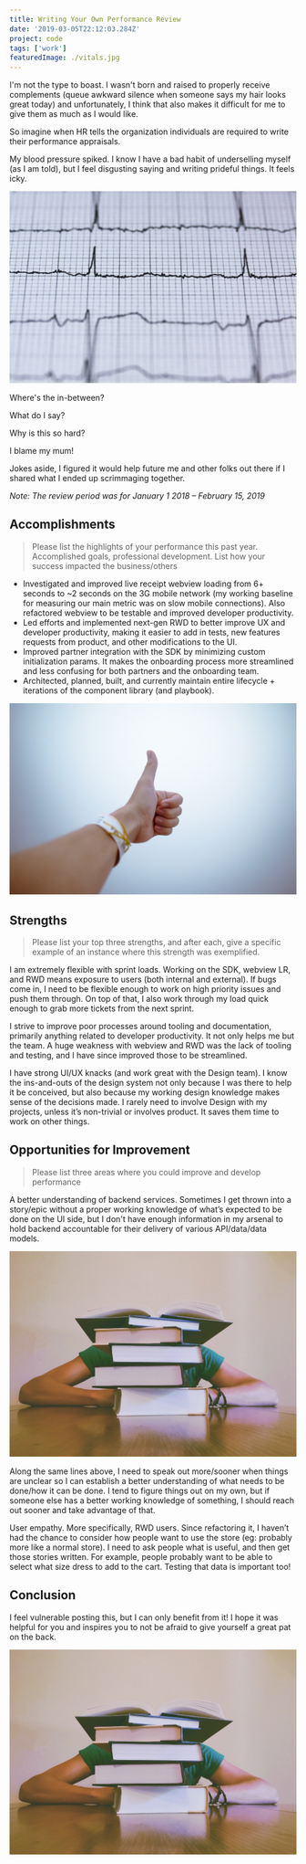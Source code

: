 ```yaml
---
title: Writing Your Own Performance Review
date: '2019-03-05T22:12:03.284Z'
project: code
tags: ['work']
featuredImage: ./vitals.jpg
---
```


I'm not the type to boast. I wasn't born and raised to properly receive complements (queue awkward silence when someone says my hair looks great today) and unfortunately, I think that also makes it difficult for me to give them as much as I would like.

So imagine when HR tells the organization individuals are required to write their performance appraisals.

My blood pressure spiked. I know I have a bad habit of underselling myself (as I am told), but I feel disgusting saying and writing prideful things. It feels icky.

![Vitals {600x400} {priority} {caption: Vitals. Photo by <a href="https://www.pexels.com/@pixabay">@pixabay</a>}](./vitals.jpg)

Where's the in-between?

What do I say?

Why is this so hard?

I blame my mum!

Jokes aside, I figured it would help future me and other folks out there if I shared what I ended up scrimmaging together.

_Note: The review period was for January 1 2018 – February 15, 2019_

## Accomplishments

> Please list the highlights of your performance this past year. Accomplished goals, professional development. List how your success impacted the business/others

- Investigated and improved live receipt webview loading from 6+ seconds to ~2 seconds on the 3G mobile network (my working baseline for measuring our main metric was on slow mobile connections). Also refactored webview to be testable and improved developer productivity.
- Led efforts and implemented next-gen RWD to better improve UX and developer productivity, making it easier to add in tests, new features requests from product, and other modifications to the UI.
- Improved partner integration with the SDK by minimizing custom initialization params. It makes the onboarding process more streamlined and less confusing for both partners and the onboarding team.
- Architected, planned, built, and currently maintain entire lifecycle + iterations of the component library (and playbook).

![Thumbs up {600x400} {priority} {caption: Great job, continue your thing! Photo by <a href="https://www.pexels.com/@donaldtong94">@donaldtong94</a>}](./thumbs-up.jpg)

## Strengths

> Please list your top three strengths, and after each, give a specific example of an instance where this strength was exemplified.

I am extremely flexible with sprint loads. Working on the SDK, webview LR, and RWD means exposure to users (both internal and external). If bugs come in, I need to be flexible enough to work on high priority issues and push them through. On top of that, I also work through my load quick enough to grab more tickets from the next sprint.

I strive to improve poor processes around tooling and documentation, primarily anything related to developer productivity. It not only helps me but the team. A huge weakness with webview and RWD was the lack of tooling and testing, and I have since improved those to be streamlined.

I have strong UI/UX knacks (and work great with the Design team). I know the ins-and-outs of the design system not only because I was there to help it be conceived, but also because my working design knowledge makes sense of the decisions made. I rarely need to involve Design with my projects, unless it’s non-trivial or involves product. It saves them time to work on other things.

## Opportunities for Improvement

> Please list three areas where you could improve and develop performance

A better understanding of backend services. Sometimes I get thrown into a story/epic without a proper working knowledge of what’s expected to be done on the UI side, but I don't have enough information in my arsenal to hold backend accountable for their delivery of various API/data/data models.

![Books pile {600x400} {priority} {caption: Time to learn. Photo by <a href="https://www.pexels.com/@pixabay">@pixabay</a>}](./books-study.jpg)

Along the same lines above, I need to speak out more/sooner when things are unclear so I can establish a better understanding of what needs to be done/how it can be done. I tend to figure things out on my own, but if someone else has a better working knowledge of something, I should reach out sooner and take advantage of that.

User empathy. More specifically, RWD users. Since refactoring it, I haven’t had the chance to consider how people want to use the store (eg: probably more like a normal store). I need to ask people what is useful, and then get those stories written. For example, people probably want to be able to select what size dress to add to the cart. Testing that data is important too!

## Conclusion

I feel vulnerable posting this, but I can only benefit from it! I hope it was helpful for you and inspires you to not be afraid to give yourself a great pat on the back.

![Books pile {600x400} {priority} {caption: Time to learn. Photo by <a href="https://www.pexels.com/@pixabay">@pixabay</a>}](./books-study.jpg)
